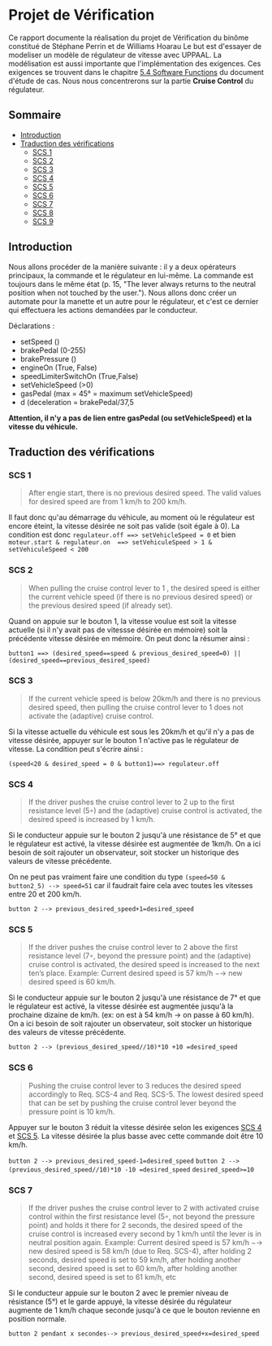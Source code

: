 # Projet de Vérification
Ce rapport documente la réalisation du projet de Vérification du binôme constitué de Stéphane Perrin et de Williams Hoarau
Le but est d'essayer de modeliser un modèle de régulateur de vitesse avec UPPAAL. La modélisation est aussi importante que l'implémentation des exigences.
Ces exigences se trouvent dans le chapitre [5.4 Software Functions](https://moodle.ensta-bretagne.fr/pluginfile.php/88221/mod_resource/content/1/casestudyABZ2020v1.17.pdf) du document d'étude de cas. Nous nous concentrerons sur la partie **Cruise Control** du régulateur.

## Sommaire

* [Introduction](#Introduction)
* [Traduction des vérifications](#Traduction-des-vérifications)
  * [SCS 1](#SCS-1)
  * [SCS 2](#SCS-2)
  * [SCS 3](#SCS-3)
  * [SCS 4](#SCS-4)
  * [SCS 5](#SCS-5)
  * [SCS 6](#SCS-6)
  * [SCS 7](#SCS-7)
  * [SCS 8](#SCS-8)
  * [SCS 9](#SCS-9)

## Introduction
Nous allons procéder de la manière suivante : il y a deux opérateurs principaux, la commande et le régulateur en lui-même. La commande est toujours dans le même état (p. 15, "The lever always returns to the neutral position when not touched by the user."). Nous allons donc créer un automate pour la manette et un autre pour le régulateur, et c'est ce dernier qui effectuera les actions demandées par le conducteur.

Déclarations :

- setSpeed ()
- brakePedal (0-255)
- brakePressure ()
- engineOn (True, False)
- speedLimiterSwitchOn (True,False)
- setVehicleSpeed (>0)
- gasPedal (max = 45° = maximum setVehicleSpeed)
- d (deceleration = brakePedal/37,5

**Attention, il n'y a pas de lien entre gasPedal (ou setVehicleSpeed) et la vitesse du véhicule.**



## Traduction des vérifications
### SCS 1
>After engie start, there is no previous desired speed. The valid values for desired speed are from 1 km/h to 200 km/h.

Il faut donc qu'au démarrage du véhicule, au moment où le régulateur est encore éteint, la vitesse désirée ne soit pas valide (soit égale à 0). La condition est donc `regulateur.off ==> setVehicleSpeed = 0`
et bien `moteur.start & regulateur.on  ==> setVehiculeSpeed > 1 & setVehiculeSpeed < 200`

### SCS 2
>When pulling the cruise control lever to 1 , the desired speed is either the current vehicle speed (if there is no previous desired speed) or the previous desired speed (if already set).

Quand on appuie sur le bouton 1, la vitesse voulue est soit la vitesse actuelle (si il n'y avait pas de vitessse désirée en mémoire) soit la précédente vitesse désirée en mémoire. On peut donc la résumer ainsi :

`button1 ==> (desired_speed==speed & previous_desired_speed=0) || (desired_speed==previous_desired_speed)`

### SCS 3
>If the current vehicle speed is below 20km/h and there is no previous desired speed, then pulling the cruise control lever to 1 does not activate the (adaptive) cruise control.

Si la vitesse actuelle du véhicule est sous les 20km/h et qu'il n'y a pas de vitesse désirée, appuyer sur le bouton 1 n'active pas le régulateur de vitesse. La condition peut s'écrire ainsi :

`(speed<20 & desired_speed = 0 & button1)==> regulateur.off`

### SCS 4
>If the driver pushes the cruise control lever to 2 up to the first resistance level (5◦) and the (adaptive) cruise control is activated, the desired speed is increased by 1 km/h.

Si le conducteur appuie sur le bouton 2 jusqu'à une résistance de 5° et que le régulateur est activé, la vitesse désirée est augmentée de 1km/h. On a ici besoin de soit rajouter un observateur, soit stocker un historique des valeurs de vitesse précédente.

On ne peut pas vraiment faire une condition du type `(speed=50 & button2_5) --> speed=51` car il faudrait faire cela avec toutes les vitesses entre 20 et 200 km/h.

`button 2 --> previous_desired_speed+1=desired_speed`

### SCS 5
>If the driver pushes the cruise control lever to 2 above the first resistance level (7◦, beyond the pressure point) and the (adaptive) cruise control is activated, the desired speed is increased to the next ten’s place.
Example: Current desired speed is 57 km/h −→ new desired speed is
60 km/h.

Si le conducteur appuie sur le bouton 2 jusqu'à une résistance de 7° et que le régulateur est activé, la vitesse désirée est augmentée jusqu'à la prochaine dizaine de km/h. (ex: on est à 54 km/h -> on passe à 60 km/h). On a ici besoin de soit rajouter un observateur, soit stocker un historique des valeurs de vitesse précédente.

`button 2 --> (previous_desired_speed//10)*10 +10 =desired_speed`

### SCS 6
>Pushing the cruise control lever to 3 reduces the desired speed accordingly to Req. SCS-4 and Req. SCS-5. The lowest desired speed that can be set by pushing the cruise control lever beyond the pressure point is 10 km/h.

Appuyer sur le bouton 3 réduit la vitesse désirée selon les exigences [SCS 4](#SCS-4) et [SCS 5](#SCS-5). La vitesse désirée la plus basse avec cette commande doit être 10 km/h.

`button 2 --> previous_desired_speed-1=desired_speed`
`button 2 --> (previous_desired_speed//10)*10 -10 =desired_speed`
`desired_speed>=10`

### SCS 7
>If the driver pushes the cruise control lever to 2 with activated cruise control within the first resistance level (5◦, not beyond the pressure point) and holds it there for 2 seconds, the desired speed of the cruise control is increased every second by 1 km/h until the lever is in neutral position again. Example: Current desired speed is 57 km/h −→ new desired speed is 58 km/h (due to Req. SCS-4), after holding 2 seconds, desired speed is set to 59 km/h, after holding another second, desired speed is set to 60 km/h, after holding another second, desired speed is set to 61 km/h, etc

Si le conducteur appuie sur le bouton 2 avec le premier niveau de résistance (5°) et le garde appuyé, la vitesse désirée du régulateur augmente de 1 km/h chaque seconde jusqu'à ce que le bouton revienne en position normale. 

`button 2 pendant x secondes--> previous_desired_speed+x=desired_speed`



